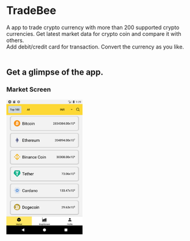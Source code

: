 # TradeBee
A app to trade crypto currency with more than 200 supported crypto currencies. Get latest market data for crypto coin and compare it with others.<br/>
Add debit/credit card for transaction. Convert the currency as you like.<br/>
<br/>
## Get a glimpse of the app.<br/>
### Market Screen<br/>
<img src="https://github.com/naanrot/TradeBee/blob/2f4d1755bd5a3dd029e628755eebe34be2d52301/ss/market.png" alt="market screen" style="width:200px;"/>
